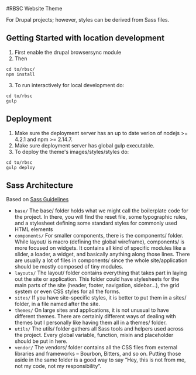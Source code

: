 #RBSC Website Theme

For Drupal projects; however, styles can be derived from Sass files.

## Getting Started with location development
1. First enable the drupal browsersync module
2. Then
```
cd to/rbsc/
npm install
```
3. To run interactively for local development do:  
```
cd to/rbsc
gulp
```

## Deployment
1. Make sure the deployment server has an up to date verion of nodejs >= 4.2.1 and npm >= 2.14.7.
2. Make sure deployment server has global gulp executable. 
3. To deploy the theme's images/styles/styles do: 
```
cd to/rbsc
gulp deploy
```



## Sass Architecture

Based on [Sass Guidelines](http://sass-guidelin.es/)

- `base/` The base/ folder holds what we might call the boilerplate code for the project. In there, you will find the reset file, some typographic rules, and a stylesheet defining some standard styles for commonly used HTML elements
- `components/` For smaller components, there is the components/ folder. While layout/ is macro (defining the global wireframe), components/ is more focused on widgets. It contains all kind of specific modules like a slider, a loader, a widget, and basically anything along those lines. There are usually a lot of files in components/ since the whole site/application should be mostly composed of tiny modules.
- `layouts/` The layout/ folder contains everything that takes part in laying out the site or application. This folder could have stylesheets for the main parts of the site (header, footer, navigation, sidebar…), the grid system or even CSS styles for all the forms.
- `sites/` If you have site-specific styles, it is better to put them in a sites/ folder, in a file named after the site.
- `themes/` On large sites and applications, it is not unusual to have different themes. There are certainly different ways of dealing with themes but I personally like having them all in a themes/ folder.
- `utils/` The utils/ folder gathers all Sass tools and helpers used across the project. Every global variable, function, mixin and placeholder should be put in here.
- `vendor/` The vendors/ folder contains all the CSS files from external libraries and frameworks – Bourbon, Bitters, and so on. Putting those aside in the same folder is a good way to say “Hey, this is not from me, not my code, not my responsibility”.
